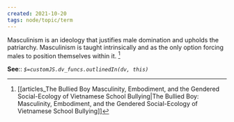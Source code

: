 ```yaml
---
created: 2021-10-20
tags: node/topic/term
---
```

Masculinism is an ideology that justifies male domination and upholds the patriarchy. Masculinism is taught intrinsically and as the only option forcing males to position themselves within it.  [^1]

**See**::
*`$=customJS.dv_funcs.outlinedIn(dv, this)`* 

[^1]: [[articles_The Bullied Boy Masculinity, Embodiment, and the Gendered Social-Ecology of Vietnamese School Bullying|The Bullied Boy: Masculinity, Embodiment, and the Gendered Social-Ecology of Vietnamese School Bullying]]

